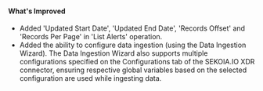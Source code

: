 #### What's Improved

- Added 'Updated Start Date', 'Updated End Date', 'Records Offset' and 'Records Per Page' in 'List Alerts' operation.
- Added the ability to configure data ingestion (using the Data Ingestion Wizard). The Data Ingestion Wizard also
  supports multiple configurations specified on the Configurations tab of the SEKOIA.IO XDR connector, ensuring
  respective global variables based on the selected configuration are used while ingesting data.